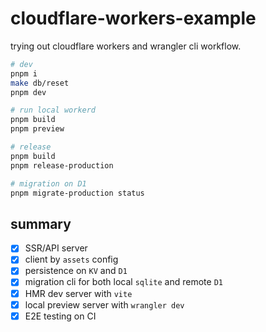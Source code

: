 # cloudflare-workers-example

trying out cloudflare workers and wrangler cli workflow.

```sh
# dev
pnpm i
make db/reset
pnpm dev

# run local workerd
pnpm build
pnpm preview

# release
pnpm build
pnpm release-production

# migration on D1
pnpm migrate-production status
```

## summary

- [x] SSR/API server
- [x] client by `assets` config
- [x] persistence on `KV` and `D1`
- [x] migration cli for both local `sqlite` and remote `D1`
- [x] HMR dev server with `vite`
- [x] local preview server with `wrangler dev`
- [x] E2E testing on CI
